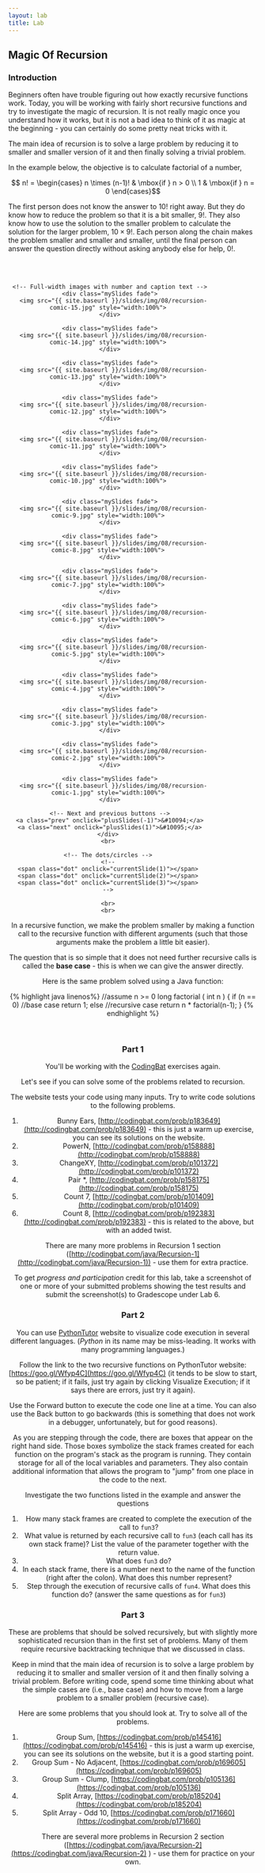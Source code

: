 ```yaml
---
layout: lab
title: Lab
---
```


<!--
<div class="lab-right" markdown="1">

__due date:__ 7 days from the time you start the lab or
November 4
(whichever comes first)

__submission mode:__ group

</div>

<main markdown="1" class="lab">
-->

## Magic Of Recursion


### Introduction

Beginners often have trouble figuring out how exactly recursive functions work.
Today, you will be working with fairly short recursive functions and try to
investigate the magic of recursion. It is not really magic once you understand
how it works, but it is not a bad idea to think of it as magic at the
beginning - you can certainly do some pretty neat tricks with it.

The main idea of recursion is to solve a large problem by reducing it to smaller
and smaller version of it and then finally solving a trivial problem.

In the example below, the objective is to calculate factorial of a number,

$$ n! =
\begin{cases}
n \times (n-1)! & \mbox{if }  n > 0 \\
1 & \mbox{if }  n = 0
\end{cases}$$

The first person does not know the answer to $10!$ right away. But they do know how to
reduce the problem so that it is a bit smaller, $9!$. They also know how to use the solution
to the smaller problem to calculate the solution for the larger problem, $10\times 9!$.
Each person along the chain makes the problem smaller and smaller and smaller, until the final
person can answer the question directly without asking anybody else for help, $0!$.

<div style="text-align:center">

<br>
<br>
	<!-- Slideshow container -->
	<div class="slideshow-container" style="width:80%">

	 <!-- Full-width images with number and caption text -->
	 <div class="mySlides fade">
	   <img src="{{ site.baseurl }}/slides/img/08/recursion-comic-15.jpg" style="width:100%">
	 </div>

	 <div class="mySlides fade">
	   <img src="{{ site.baseurl }}/slides/img/08/recursion-comic-14.jpg" style="width:100%">
	 </div>

	 <div class="mySlides fade">
	   <img src="{{ site.baseurl }}/slides/img/08/recursion-comic-13.jpg" style="width:100%">
	 </div>

	 <div class="mySlides fade">
	   <img src="{{ site.baseurl }}/slides/img/08/recursion-comic-12.jpg" style="width:100%">
	 </div>

	 <div class="mySlides fade">
	   <img src="{{ site.baseurl }}/slides/img/08/recursion-comic-11.jpg" style="width:100%">
	 </div>

	 <div class="mySlides fade">
	   <img src="{{ site.baseurl }}/slides/img/08/recursion-comic-10.jpg" style="width:100%">
	 </div>

	 <div class="mySlides fade">
	   <img src="{{ site.baseurl }}/slides/img/08/recursion-comic-9.jpg" style="width:100%">
	 </div>

	 <div class="mySlides fade">
	   <img src="{{ site.baseurl }}/slides/img/08/recursion-comic-8.jpg" style="width:100%">
	 </div>

	 <div class="mySlides fade">
	   <img src="{{ site.baseurl }}/slides/img/08/recursion-comic-7.jpg" style="width:100%">
	 </div>

	 <div class="mySlides fade">
	   <img src="{{ site.baseurl }}/slides/img/08/recursion-comic-6.jpg" style="width:100%">
	 </div>

	 <div class="mySlides fade">
	   <img src="{{ site.baseurl }}/slides/img/08/recursion-comic-5.jpg" style="width:100%">
	 </div>

	 <div class="mySlides fade">
	   <img src="{{ site.baseurl }}/slides/img/08/recursion-comic-4.jpg" style="width:100%">
	 </div>

	 <div class="mySlides fade">
	   <img src="{{ site.baseurl }}/slides/img/08/recursion-comic-3.jpg" style="width:100%">
	 </div>

	 <div class="mySlides fade">
	   <img src="{{ site.baseurl }}/slides/img/08/recursion-comic-2.jpg" style="width:100%">
	 </div>

	 <div class="mySlides fade">
	   <img src="{{ site.baseurl }}/slides/img/08/recursion-comic-1.jpg" style="width:100%">
	 </div>

	 <!-- Next and previous buttons -->
	 <a class="prev" onclick="plusSlides(-1)">&#10094;</a>
	 <a class="next" onclick="plusSlides(1)">&#10095;</a>
	</div>
	<br>

	<!-- The dots/circles -->
	<!--
	<span class="dot" onclick="currentSlide(1)"></span>
	<span class="dot" onclick="currentSlide(2)"></span>
	<span class="dot" onclick="currentSlide(3)"></span>
	-->

	<br>
	<br>
</div>


In a recursive function, we make the problem smaller by making a function call
to the recursive function with different arguments (such that those arguments make the
problem a little bit easier).

The question that is so simple that it does not need further recursive calls is called
the __base case__ - this is when we can give the answer directly.



Here is the same problem solved using a Java function:

{% highlight java linenos%}
//assume n >= 0
long factorial ( int n ) {
	if (n == 0)     //base case
	    return 1;
	else            //recursive case
	    return n * factorial(n-1);
}
{% endhighlight %}


<br>


### Part 1


You'll be working with the [CodingBat](http://codingbat.com/) exercises again.

Let's see if you can solve some of the problems related to recursion.

The website tests your code using many inputs. Try to write code solutions to the following problems.

1. Bunny Ears, [http://codingbat.com/prob/p183649](http://codingbat.com/prob/p183649)  - this is just a warm up exercise, you can see its solutions on the website.
2. PowerN, [http://codingbat.com/prob/p158888](http://codingbat.com/prob/p158888)
3. ChangeXY,  [http://codingbat.com/prob/p101372](http://codingbat.com/prob/p101372)
4. Pair *, [http://codingbat.com/prob/p158175](http://codingbat.com/prob/p158175)
5. Count 7, [http://codingbat.com/prob/p101409](http://codingbat.com/prob/p101409)
6. Count 8, [http://codingbat.com/prob/p192383](http://codingbat.com/prob/p192383)  - this is related to the above, but with an added twist.

There are many more problems in Recursion 1 section
([http://codingbat.com/java/Recursion-1](http://codingbat.com/java/Recursion-1)) - use them
for extra practice.


To get _progress and participation_ credit for this lab, take a screenshot of one or more of your submitted problems showing the test results and submit the screenshot(s) to Gradescope under Lab 6.



### Part 2

You can use [PythonTutor](http://www.pythontutor.com/) website to visualize code
execution in several different languages. (_Python_ in its name may be miss-leading.
It works with many programming languages.)

Follow the link to the two recursive functions on PythonTutor website: [https://goo.gl/Wfyp4C](https://goo.gl/Wfyp4C)
(it tends to be slow to start, so be patient; if it fails, just try again by
clicking Visualize Execution; if it says there are errors, just try it again).

Use the Forward button to execute the code one line at a time. You can also use
the Back button to go backwards (this is something that does not work in a debugger,
unfortunately, but for good reasons).

As you are stepping through the code, there are boxes that appear on the right
hand side. Those boxes symbolize the stack frames created for each function on
the program's stack as the program is running. They contain storage for all of
the local variables and  parameters. They also contain additional information
that allows the program to "jump" from one place in the code to the next.

Investigate the two functions listed in the example and answer the questions

1. How many stack frames are created to complete the execution of the call to `fun3`?
2. What value is returned by each recursive call to `fun3` (each call has its own stack frame)?
   List the value of the parameter  together with the return value.
3. What does `fun3` do?
4. In each stack frame, there is a number next to the name of the function
   (right after the colon). What does  this number represent?
5. Step through the execution of recursive calls of `fun4`.
   What does this function do? (answer the same questions as for `fun3`)





### Part 3

These are problems that should be solved recursively, but with slightly more
sophisticated recursion than in the first set of problems. Many of them require
recursive backtracking technique that we discussed in class.

Keep in mind that the main idea of recursion is to solve a large problem by reducing
it to smaller and smaller version of it and then finally solving a trivial problem.
Before writing code, spend some time thinking about what the simple cases are
(i.e., base case) and how to move from a large problem to a smaller problem
(recursive case).

Here are some problems that you should look at. Try to solve all of the problems.

1. Group Sum,  [https://codingbat.com/prob/p145416](https://codingbat.com/prob/p145416) - this
is just a warm up exercise, you can see its solutions on the website, but it is a good starting point.
2. Group Sum - No Adjacent, [https://codingbat.com/prob/p169605](https://codingbat.com/prob/p169605)
3. Group Sum - Clump, [https://codingbat.com/prob/p105136](https://codingbat.com/prob/p105136)
4. Split Array, [https://codingbat.com/prob/p185204](https://codingbat.com/prob/p185204)
5. Split Array - Odd 10, [https://codingbat.com/prob/p171660](https://codingbat.com/prob/p171660)

There are several more problems in Recursion 2 section
([https://codingbat.com/java/Recursion-2](https://codingbat.com/java/Recursion-2) ) - use
them for practice on your own.



<!--
</main>
-->

<script src="{{ site.baseurl }}/slides/js/image_slides.js"></script>




<script src="https://cdnjs.cloudflare.com/ajax/libs/mathjax/2.7.5/MathJax.js?config=TeX-AMS_HTML&delayStartupUntil=configured" type="text/javascript"></script>
<script type="text/javascript">
  // var slideshow = remark.create();

  // Setup MathJax
  MathJax.Hub.Config({
      tex2jax: {
      skipTags: ['script', 'noscript', 'style', 'textarea', 'pre'],
        inlineMath: [ ['$','$'], ["\\(","\\)"] ],
        displayMath: [ ['$$','$$'], ["\\[","\\]"] ],
        processEscapes: true
      }
  });

  MathJax.Hub.Configured();
</script>
